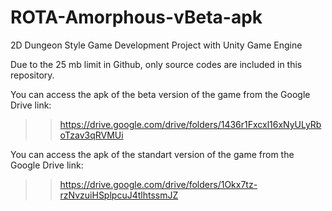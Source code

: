 # ROTA-Amorphous-vBeta-apk
2D Dungeon Style Game Development Project with Unity Game Engine

Due to the 25 mb limit in Github, only source codes are included in this repository.

You can access the apk of the beta version of the game from the Google Drive link:
>> https://drive.google.com/drive/folders/1436r1Fxcxl16xNyULyRboTzav3qRVMUi

You can access the apk of the standart version of the game from the Google Drive link:
>> https://drive.google.com/drive/folders/1Okx7tz-rzNvzuiHSplpcuJ4tlhtssmJZ


